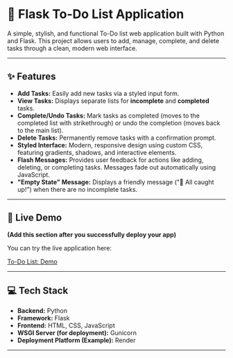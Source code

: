 # 📝 Flask To-Do List Application

A simple, stylish, and functional To-Do list web application built with Python and Flask. This project allows users to add, manage, complete, and delete tasks through a clean, modern web interface.

---

## ✨ Features

* **Add Tasks:** Easily add new tasks via a styled input form.
* **View Tasks:** Displays separate lists for **incomplete** and **completed** tasks.
* **Complete/Undo Tasks:** Mark tasks as completed (moves to the completed list with strikethrough) or undo the completion (moves back to the main list).
* **Delete Tasks:** Permanently remove tasks with a confirmation prompt.
* **Styled Interface:** Modern, responsive design using custom CSS, featuring gradients, shadows, and interactive elements.
* **Flash Messages:** Provides user feedback for actions like adding, deleting, or completing tasks. Messages fade out automatically using JavaScript.
* **"Empty State" Message:** Displays a friendly message ("🎉 All caught up!") when there are no incomplete tasks.

---

## 🚀 Live Demo

**(Add this section after you successfully deploy your app)**

You can try the live application here:

[To-Do List: Demo](https://to-do-list-final-pdpi.onrender.com)

---

## 💻 Tech Stack

* **Backend:** Python
* **Framework:** Flask
* **Frontend:** HTML, CSS, JavaScript
* **WSGI Server (for deployment):** Gunicorn
* **Deployment Platform (Example):** Render

---
